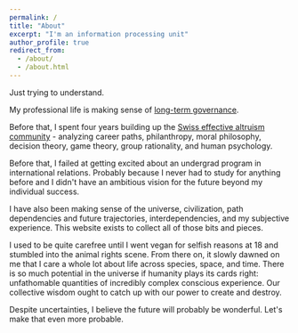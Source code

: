 ```yaml
---
permalink: /
title: "About"
excerpt: "I'm an information processing unit"
author_profile: true
redirect_from: 
  - /about/
  - /about.html
---
```


Just trying to understand.

My professional life is making sense of [long-term governance](https://simoninstitute.ch/).

Before that, I spent four years building up the [Swiss effective altruism community](https://effectivealtruism.ch/) - analyzing career paths, philanthropy, moral philosophy, decision theory, game theory, group rationality, and human psychology.

Before that, I failed at getting excited about an undergrad program in international relations. Probably because I never had to study for anything before and I didn't have an ambitious vision for the future beyond my individual success.

I have also been making sense of the universe, civilization, path dependencies and future trajectories, interdependencies, and my subjective experience. This website exists to collect all of those bits and pieces.

I used to be quite carefree until I went vegan for selfish reasons at 18 and stumbled into the animal rights scene. From there on, it slowly dawned on me that I care a whole lot about life across species, space, and time. There is so much potential in the universe if humanity plays its cards right: unfathomable quantities of incredibly complex conscious experience. Our collective wisdom ought to catch up with our power to create and destroy.

Despite uncertainties, I believe the future will probably be wonderful. Let's make that even more probable.

